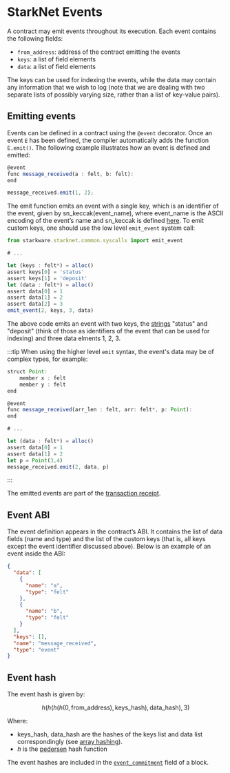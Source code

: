 # StarkNet Events

A contract may emit events throughout its execution. Each event contains the following fields:

- `from_address`: address of the contract emitting the events
- `keys`: a list of field elements
- `data`: a list of field elements

The keys can be used for indexing the events, while the data may contain any information that we wish to log (note that we are dealing with two separate lists of possibly varying size, rather than a list of key-value pairs).

## Emitting events

Events can be defined in a contract using the `@event` decorator. Once an event `E` has been defined, the compiler automatically adds the function `E.emit()`. The following example illustrates how an event is defined and emitted:

```js
@event
func message_received(a : felt, b: felt):
end
```

```js
message_received.emit(1, 2);
```

The emit function emits an event with a single key, which is an identifier of the event, given by $\text{sn\_keccak(event\_name)}$, where $\text{event\_name}$ is the ASCII encoding of the event’s name and $\text{sn\_keccak}$ is defined [here](../Hashing/hash-functions#starknet-keccak). To emit custom keys, one should use the low level `emit_event` system call:

```js
from starkware.starknet.common.syscalls import emit_event

# ...

let (keys : felt*) = alloc()
assert keys[0] = 'status'
assert keys[1] = 'deposit'
let (data : felt*) = alloc()
assert data[0] = 1
assert data[1] = 2
assert data[2] = 3
emit_event(2, keys, 3, data)
```

The above code emits an event with two keys, the [strings](https://www.cairo-lang.org/docs/how_cairo_works/consts.html#short-string-literals) "status" and "deposit" (think of those as identifiers of the event that can be used for indexing) and three data elments 1, 2, 3.

:::tip
When using the higher level `emit` syntax, the event's data may be of complex types, for example:

```js
struct Point:
    member x : felt
    member y : felt
end

@event
func message_received(arr_len : felt, arr: felt*, p: Point):
end

# ...

let (data : felt*) = alloc()
assert data[0] = 1
assert data[1] = 2
let p = Point(3,4)
message_received.emit(2, data, p)
```

:::

The emitted events are part of the [transaction receipt](../Blocks/transaction-life-cycle#transaction-receipt).

## Event ABI

The event definition appears in the contract’s ABI. It contains the list of data fields (name and type) and the list of the custom keys (that is, all keys except the event identifier discussed above). Below is an example of an event inside the ABI:

```json
{
  "data": [
    {
      "name": "a",
      "type": "felt"
    },
    {
      "name": "b",
      "type": "felt"
    }
  ],
  "keys": [],
  "name": "message_received",
  "type": "event"
}
```

## Event hash

The event hash is given by:

$$
h(h(h(h(0,\text{from\_address}),\text{keys\_hash}),\text{data\_hash}),3)
$$

Where:

- $\text{keys\_hash}$, $\text{data\_hash}$ are the hashes of the keys list and data list correspondingly (see [array hashing](../Hashing/hash-functions#array-hashing)).
- $h$ is the [pedersen](../Hashing/hash-functions#pedersen-hash) hash function

The event hashes are included in the [`event_commitment`](../Blocks/header#event_commitment) field of a block.
